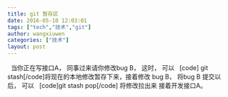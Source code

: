 ```yaml
---
title: git 暂存区
date: 2016-05-10 12:03:01
tags: ["tech","技术","git"]
author: wangxiuwen
categories: ["技术"]
layout: post
---
```


 
当你正在写接口A， 同事过来请你修改bug B， 这时， 可以
 
[code] git stash[/code]将现在的本地修改暂存下来，接着修改 bug B， 将bug B 提交以后， 可以
 
[code]git stash pop[/code]
将修改拉出来 接着开发接口A。
 
